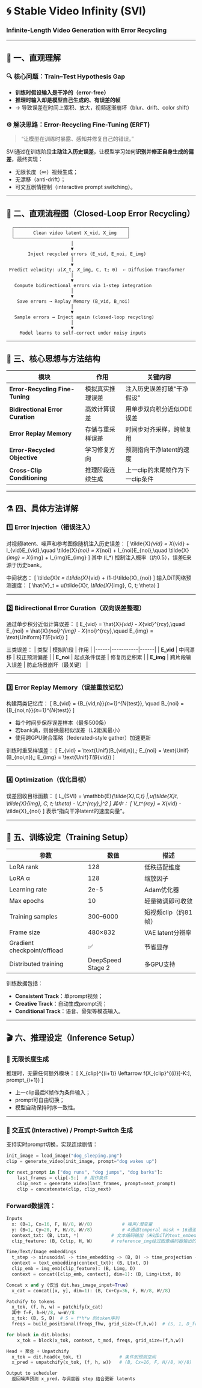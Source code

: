 # 🌀 Stable Video Infinity (SVI)
### Infinite-Length Video Generation with Error Recycling

---

## 🌈 一、直观理解

### 🔍 核心问题：Train–Test Hypothesis Gap
- **训练时假设输入是干净的（error-free）**
- **推理时输入却是模型自己生成的、有误差的帧**
- → 导致误差在时间上累积、放大，视频逐渐崩坏（blur、drift、color shift）

### ⚙️ 解决思路：Error-Recycling Fine-Tuning (ERFT)
> “让模型在训练时暴露、感知并修复自己的错误。”

SVI通过在训练阶段**主动注入历史误差**，让模型学习如何**识别并修正自身生成的偏差**，最终实现：
- 无限长度（∞）视频生成；
- 无漂移（anti-drift）；
- 可交互剧情控制（interactive prompt switching）。

---

## 🔁 二、直观流程图（Closed-Loop Error Recycling）
      ┌──────────────────────────────────────────┐
      │       Clean video latent X_vid, X_img    │
      └──────────────────────────────────────────┘
                            │
                            ▼
            Inject recycled errors (E_vid, E_noi, E_img)
                            │
                            ▼
     Predict velocity: u(𝑋̃_t, 𝑋̃_img, C, t; θ)  ← Diffusion Transformer
                            │
                            ▼
       Compute bidirectional errors via 1-step integration
                            │
                            ▼
        Save errors → Replay Memory (B_vid, B_noi)
                            │
                            ▼
       Sample errors → Inject again (closed-loop recycling)
                            │
                            ▼
         Model learns to self-correct under noisy inputs


---

## 🧠 三、核心思想与方法结构

| 模块 | 作用 | 关键内容 |
|------|------|-----------|
| **Error-Recycling Fine-Tuning** | 模拟真实推理误差 | 注入历史误差打破“干净假设” |
| **Bidirectional Error Curation** | 高效计算误差 | 用单步双向积分近似ODE误差 |
| **Error Replay Memory** | 存储与重采样误差 | 时间步对齐采样，跨帧复用 |
| **Error-Recycled Objective** | 学习修复方向 | 预测指向干净latent的速度 |
| **Cross-Clip Conditioning** | 推理阶段连续生成 | 上一clip的末尾帧作为下一clip条件 |

---

## ⚗️ 四、具体方法详解

### 1️⃣ Error Injection（错误注入）
对视频latent、噪声和参考图像随机注入历史误差：
\[
\tilde{X}_{vid} = X_{vid} + I_{vid}E_{vid},\quad 
\tilde{X}_{noi} = X_{noi} + I_{noi}E_{noi},\quad 
\tilde{X}_{img} = X_{img} + I_{img}E_{img}
\]
其中 \(I_*\) 控制注入概率（约0.5），误差E来源于历史bank。

中间状态：
\[
\tilde{X}_t = t\tilde{X}_{vid} + (1-t)\tilde{X}_{noi}
\]
输入DiT网络预测速度：
\[
\hat{V}_t = u(\tilde{X}_t, \tilde{X}_{img}, C, t; \theta)
\]

---

### 2️⃣ Bidirectional Error Curation（双向误差整理）

通过单步积分近似计算误差：
\[
E_{vid} = \hat{X}_{vid} - X_{vid}^{rcy},\quad
E_{noi} = \hat{X}_{noi}^{img} - X_{noi}^{rcy},\quad
E_{img} = \text{Uniform}_T(E_{vid})
\]

三类误差：
| 类型 | 模拟阶段 | 作用 |
|------|-----------|------|
| **E_vid** | 中间漂移 | 校正预测偏差 |
| **E_noi** | 起点条件误差 | 修复历史积累 |
| **E_img** | 跨片段输入误差 | 防止场景崩坏（最关键） |

---

### 3️⃣ Error Replay Memory（误差重放记忆）

构建两类记忆库：
\[
B_{vid} = \{B_{vid,n}\}_{n=1}^{N_{test}}, \quad
B_{noi} = \{B_{noi,n}\}_{n=1}^{N_{test}}
\]

- 每个时间步保存误差样本（最多500条）
- 若bank满，则替换最相似误差（L2距离最小）
- 使用跨GPU聚合策略（federated-style gather）加速更新

训练时重采样误差：
\[
E_{vid} = \text{Unif}(B_{vid,n}),\;
E_{noi} = \text{Unif}(B_{noi,n}),\;
E_{img} = \text{Unif}_T(B_{vid})
\]

---

### 4️⃣ Optimization（优化目标）

误差回收目标函数：
\[
L_{SVI} = \mathbb{E}_{\tilde{X},C,t}
\|\,u(\tilde{X}_t, \tilde{X}_{img}, C, t; \theta) - V_t^{rcy}\,\|^2
\]
其中：
\[
V_t^{rcy} = X_{vid} - \tilde{X}_{noi}
\]
表示“指向干净latent的速度向量”。

---

## 🧬 五、训练设定（Training Setup）

| 参数 | 数值 | 描述 |
|-------|-------|------|
| LoRA rank | 128 | 低秩适配维度 |
| LoRA α | 128 | 缩放因子 |
| Learning rate | 2e-5 | Adam优化器 |
| Max epochs | 10 | 轻量微调即可收敛 |
| Training samples | 300–6000 | 短视频clip（约81帧） |
| Frame size | 480×832 | VAE latent分辨率 |
| Gradient checkpoint/offload | ✅ | 节省显存 |
| Distributed training | DeepSpeed Stage 2 | 多GPU支持 |

训练数据包括：
- **Consistent Track**：单prompt视频；
- **Creative Track**：自动生成prompt流；
- **Conditional Track**：语音、骨架等模态输入。

---

## 🎬 六、推理设定（Inference Setup）

### 🔹 无限长度生成
推理时，无需任何额外模块：
\[
X_{clip}^{(i+1)} \leftarrow f(X_{clip}^{(i)}[-K:], prompt_{i+1})
\]
- 上一clip最后K帧作为条件输入；
- prompt可自由切换；
- 模型自动保持时序一致性。

---

### 🔹 交互式 (Interactive) / Prompt-Switch 生成

支持实时prompt切换，实现连续剧情：

```python
init_image = load_image("dog_sleeping.png")
clip = generate_video(init_image, prompt="dog wakes up")

for next_prompt in ["dog runs", "dog jumps", "dog barks"]:
    last_frames = clip[-5:]  # 用作条件
    clip_next = generate_video(last_frames, prompt=next_prompt)
    clip = concatenate(clip, clip_next)
```

### Forward数据流：

```python
Inputs
  x: (B=1, Cx=16, F, H//8, W//8)           # 噪声/潜变量
  y: (B=1, Cy=20, F, H//8, W//8)           # 4通道temporal mask + 16通道VAE latent; F=(ref_frames+gen_frames)//4=(4+80)//4=21
  context_txt: (B, Ltxt, *)            # 文本编码输出（未过DiT的text_embedding）
  clip_feature: (B, Cclip, H, W)       # reference_img经过图像编码器输出的clip特征（用于图文条件）

Time/Text/Image embeddings
  t_step -> sinusoidal -> time_embedding -> (B, D) -> time_projection -> t_mod: (B, 6, D)
  context = text_embedding(context_txt): (B, Ltxt, D)
  clip_emb = img_emb(clip_feature): (B, Limg, D)
  context = concat([clip_emb, context], dim=1): (B, Limg+Ltxt, D)

Concat x and y (仅当 dit.has_image_input=True)
  x_cat = concat([x, y], dim=1): (B, Cx+Cy=36, F, H//8, W//8)

Patchify to tokens
  x_tok, (f, h, w) = patchify(x_cat)
  其中 f=F, h=H//8, w=W//8
  x_tok: (B, S, D)  # S = f*h*w 的token序列
  freqs = build_positional(freqs_fhw, grid_size=(f,h,w))  # (S, 1, D_freq)

for block in dit.blocks:
    x_tok = block(x_tok, context, t_mod, freqs, grid_size=(f,h,w))

Head + 聚合 + Unpatchify
  x_tok = dit.head(x_tok, t)              # 条件到预测空间
  x_pred = unpatchify(x_tok, (f, h, w))   # (B, Cx=16, F, H//8, W//8)

Output to scheduler
  返回噪声预测 x_pred，与调度器 step 结合更新 latents
```
